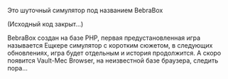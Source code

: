 Это шуточный симулятор под названием BebraBox

(Исходный код закрыт...)

BebraBox создан на базе PHP, первая предустановленная игра называется Ещкере симулятор с коротким сюжетом, в следующих обновлениях, игра будет отдельным и история продолжится. А скоро появится Vault-Mec Browser, на неизвестной базе браузера, следить пора...
